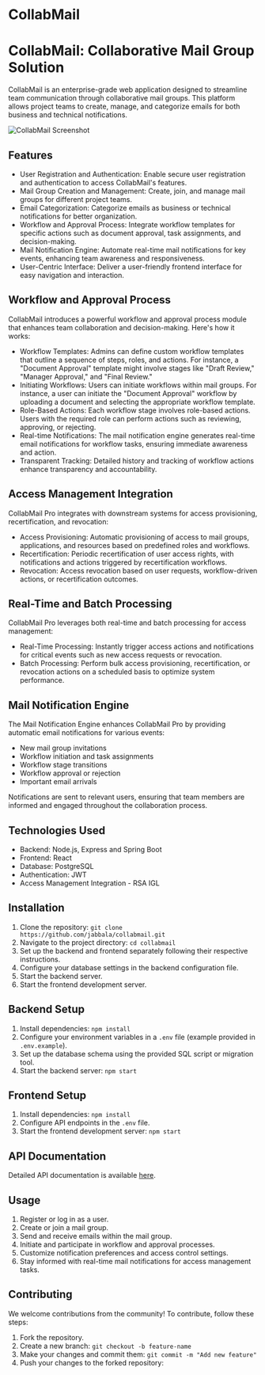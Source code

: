 # CollabMail

# CollabMail: Collaborative Mail Group Solution

CollabMail is an enterprise-grade web application designed to streamline team communication through collaborative mail groups. This platform allows project teams to create, manage, and categorize emails for both business and technical notifications.

![CollabMail Screenshot](/path/to/screenshot.png)

## Features

- User Registration and Authentication: Enable secure user registration and authentication to access CollabMail's features.
- Mail Group Creation and Management: Create, join, and manage mail groups for different project teams.
- Email Categorization: Categorize emails as business or technical notifications for better organization.
- Workflow and Approval Process: Integrate workflow templates for specific actions such as document approval, task assignments, and decision-making.
- Mail Notification Engine: Automate real-time mail notifications for key events, enhancing team awareness and responsiveness.
- User-Centric Interface: Deliver a user-friendly frontend interface for easy navigation and interaction.

## Workflow and Approval Process
CollabMail introduces a powerful workflow and approval process module that enhances team collaboration and decision-making. Here's how it works:
- Workflow Templates: Admins can define custom workflow templates that outline a sequence of steps, roles, and actions. For instance, a "Document Approval" template might involve stages like "Draft Review," "Manager Approval," and "Final Review."
- Initiating Workflows: Users can initiate workflows within mail groups. For instance, a user can initiate the "Document Approval" workflow by uploading a document and selecting the appropriate workflow template.
- Role-Based Actions: Each workflow stage involves role-based actions. Users with the required role can perform actions such as reviewing, approving, or rejecting.
- Real-time Notifications: The mail notification engine generates real-time email notifications for workflow tasks, ensuring immediate awareness and action.
- Transparent Tracking: Detailed history and tracking of workflow actions enhance transparency and accountability.

## Access Management Integration
CollabMail Pro integrates with downstream systems for access provisioning, recertification, and revocation:
- Access Provisioning: Automatic provisioning of access to mail groups, applications, and resources based on predefined roles and workflows.
- Recertification: Periodic recertification of user access rights, with notifications and actions triggered by recertification workflows.
- Revocation: Access revocation based on user requests, workflow-driven actions, or recertification outcomes.

## Real-Time and Batch Processing
CollabMail Pro leverages both real-time and batch processing for access management:
- Real-Time Processing: Instantly trigger access actions and notifications for critical events such as new access requests or revocation.
- Batch Processing: Perform bulk access provisioning, recertification, or revocation actions on a scheduled basis to optimize system performance.

## Mail Notification Engine
The Mail Notification Engine enhances CollabMail Pro by providing automatic email notifications for various events:

- New mail group invitations
- Workflow initiation and task assignments
- Workflow stage transitions
- Workflow approval or rejection
- Important email arrivals

Notifications are sent to relevant users, ensuring that team members are informed and engaged throughout the collaboration process.

## Technologies Used

- Backend: Node.js, Express and Spring Boot
- Frontend: React
- Database: PostgreSQL
- Authentication: JWT
- Access Management Integration - RSA IGL

## Installation

1. Clone the repository: `git clone https://github.com/jabbala/collabmail.git`
2. Navigate to the project directory: `cd collabmail`
3. Set up the backend and frontend separately following their respective instructions.
4. Configure your database settings in the backend configuration file.
5. Start the backend server.
6. Start the frontend development server.

## Backend Setup

1. Install dependencies: `npm install`
2. Configure your environment variables in a `.env` file (example provided in `.env.example`).
3. Set up the database schema using the provided SQL script or migration tool.
4. Start the backend server: `npm start`

## Frontend Setup

1. Install dependencies: `npm install`
2. Configure API endpoints in the `.env` file.
3. Start the frontend development server: `npm start`

## API Documentation

Detailed API documentation is available [here](/path/to/api-documentation.md).

## Usage

1. Register or log in as a user.
2. Create or join a mail group.
3. Send and receive emails within the mail group.
4. Initiate and participate in workflow and approval processes.
5. Customize notification preferences and access control settings.
6. Stay informed with real-time mail notifications for access management tasks.

## Contributing

We welcome contributions from the community! To contribute, follow these steps:

1. Fork the repository.
2. Create a new branch: `git checkout -b feature-name`
3. Make your changes and commit them: `git commit -m "Add new feature"`
4. Push your changes to the forked repository:

